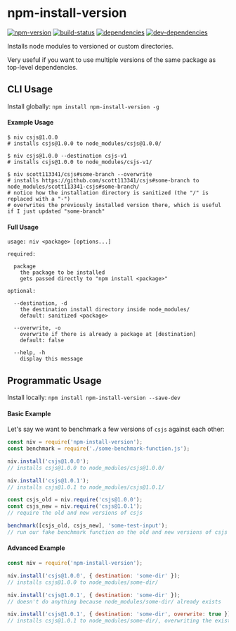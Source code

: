 # npm-install-version

[![npm-version][npm-version-badge]][npm-version-href]
[![build-status][build-status-badge]][build-status-href]
[![dependencies][dependencies-badge]][dependencies-href]
[![dev-dependencies][dev-dependencies-badge]][dev-dependencies-href]


Installs node modules to versioned or custom directories.

Very useful if you want to use multiple versions of the same package as top-level dependencies.


## CLI Usage

Install globally: `npm install npm-install-version -g`

#### Example Usage

```text
$ niv csjs@1.0.0
# installs csjs@1.0.0 to node_modules/csjs@1.0.0/

$ niv csjs@1.0.0 --destination csjs-v1
# installs csjs@1.0.0 to node_modules/csjs-v1/

$ niv scott113341/csjs#some-branch --overwrite
# installs https://github.com/scott113341/csjs#some-branch to node_modules/scott113341-csjs#some-branch/
# notice how the installation directory is sanitized (the "/" is replaced with a "-")
# overwrites the previously installed version there, which is useful if I just updated "some-branch"
```

#### Full Usage

```usage
usage: niv <package> [options...]

required:

  package
    the package to be installed
    gets passed directly to "npm install <package>"

optional:

  --destination, -d
    the destination install directory inside node_modules/
    default: sanitized <package>

  --overwrite, -o
    overwrite if there is already a package at [destination]
    default: false

  --help, -h
    display this message
```


## Programmatic Usage

Install locally: `npm install npm-install-version --save-dev`

#### Basic Example

Let's say we want to benchmark a few versions of `csjs` against each other:

```javascript
const niv = require('npm-install-version');
const benchmark = require('./some-benchmark-function.js');

niv.install('csjs@1.0.0');
// installs csjs@1.0.0 to node_modules/csjs@1.0.0/

niv.install('csjs@1.0.1');
// installs csjs@1.0.1 to node_modules/csjs@1.0.1/

const csjs_old = niv.require('csjs@1.0.0');
const csjs_new = niv.require('csjs@1.0.1');
// require the old and new versions of csjs

benchmark([csjs_old, csjs_new], 'some-test-input');
// run our fake benchmark function on the old and new versions of csjs
```

#### Advanced Example

```javascript
const niv = require('npm-install-version');

niv.install('csjs@1.0.0', { destination: 'some-dir' });
// installs csjs@1.0.0 to node_modules/some-dir/

niv.install('csjs@1.0.1', { destination: 'some-dir' });
// doesn't do anything because node_modules/some-dir/ already exists

niv.install('csjs@1.0.1', { destination: 'some-dir', overwrite: true });
// installs csjs@1.0.1 to node_modules/some-dir/, overwriting the existing install
```


[npm-version-badge]: https://img.shields.io/npm/v/npm-install-version.svg?style=flat-square
[npm-version-href]: https://www.npmjs.com/package/npm-install-version

[build-status-badge]: https://img.shields.io/travis/scott113341/npm-install-version/master.svg?style=flat-square
[build-status-href]: https://travis-ci.org/scott113341/npm-install-version/branches

[dependencies-badge]: https://img.shields.io/david/scott113341/npm-install-version.svg?style=flat-square
[dependencies-href]: https://david-dm.org/scott113341/npm-install-version#info=dependencies

[dev-dependencies-badge]: https://img.shields.io/david/dev/scott113341/npm-install-version.svg?style=flat-square
[dev-dependencies-href]: https://david-dm.org/scott113341/npm-install-version#info=devDependencies
